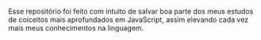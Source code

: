 Esse repositório foi feito com intuito de salvar boa parte dos meus estudos de coiceitos mais aprofundados em JavaScript, assim elevando cada vez mais meus conhecimentos na linguagem.
